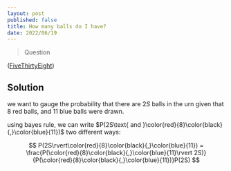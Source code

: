 ```yaml
---
layout: post
published: false
title: How many balls do I have?
date: 2022/06/19
---
```


>Question

<!--more-->

([FiveThirtyEight](URL))

## Solution

we want to gauge the probability that there are $2S$ balls in the urn given that $8$ red balls, and $11$ blue balls were drawn.

using bayes rule, we can write $P(2S\text{ and }\color{red}{8}\color{black}{,}\color{blue}{11})$ two different ways:

$$
  P(2S\rvert\color{red}{8}\color{black}{,}\color{blue}{11}) = \frac{P(\color{red}{8}\color{black}{,}\color{blue}{11}\rvert 2S)}{P(\color{red}{8}\color{black}{,}\color{blue}{11})}P(2S)
$$

<br>
